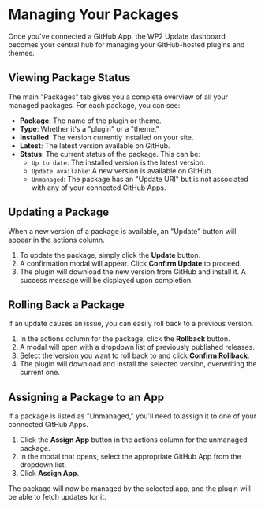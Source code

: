 # Managing Your Packages

Once you've connected a GitHub App, the WP2 Update dashboard becomes your central hub for managing your GitHub-hosted plugins and themes.

## Viewing Package Status

The main "Packages" tab gives you a complete overview of all your managed packages. For each package, you can see:

-   **Package**: The name of the plugin or theme.
-   **Type**: Whether it's a "plugin" or a "theme."
-   **Installed**: The version currently installed on your site.
-   **Latest**: The latest version available on GitHub.
-   **Status**: The current status of the package. This can be:
    -   `Up to date`: The installed version is the latest version.
    -   `Update available`: A new version is available on GitHub.
    -   `Unmanaged`: The package has an "Update URI" but is not associated with any of your connected GitHub Apps.



## Updating a Package

When a new version of a package is available, an "Update" button will appear in the actions column.

1.  To update the package, simply click the **Update** button.
2.  A confirmation modal will appear. Click **Confirm Update** to proceed.
3.  The plugin will download the new version from GitHub and install it. A success message will be displayed upon completion.

## Rolling Back a Package

If an update causes an issue, you can easily roll back to a previous version.

1.  In the actions column for the package, click the **Rollback** button.
2.  A modal will open with a dropdown list of previously published releases.
3.  Select the version you want to roll back to and click **Confirm Rollback**.
4.  The plugin will download and install the selected version, overwriting the current one.

## Assigning a Package to an App

If a package is listed as "Unmanaged," you'll need to assign it to one of your connected GitHub Apps.

1.  Click the **Assign App** button in the actions column for the unmanaged package.
2.  In the modal that opens, select the appropriate GitHub App from the dropdown list.
3.  Click **Assign App**.

The package will now be managed by the selected app, and the plugin will be able to fetch updates for it.